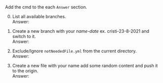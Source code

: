 Add the cmd to the each `Answer` section. 

0. List all available branches.\
   Answer: 

1. Create a new branch with your *name-date* ex. cristi-23-8-2021 and switch to it.\
   Answer:

2. Exclude/Ignore `notNeededFile.yml` from the current directory.\
   Answer: 

3. Create a new file with your name add some random content and push it to the origin.\
   Answer: 

